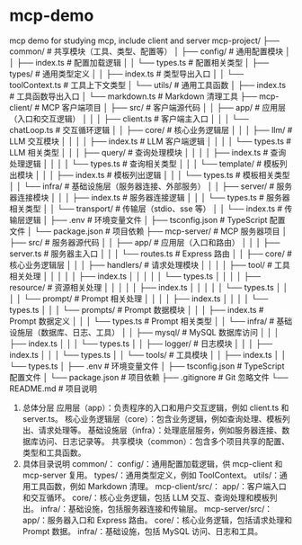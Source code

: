 # mcp-demo
mcp demo for studying mcp, include client and server
mcp-project/
  ├── common/                     # 共享模块（工具、类型、配置等）
  │   ├── config/                 # 通用配置模块
  │   │   ├── index.ts            # 配置加载逻辑
  │   │   └── types.ts            # 配置相关类型
  │   ├── types/                  # 通用类型定义
  │   │   ├── index.ts            # 类型导出入口
  │   │   └── toolContext.ts      # 工具上下文类型
  │   └── utils/                  # 通用工具函数
  │       ├── index.ts            # 工具函数导出入口
  │       └── markdown.ts         # Markdown 清理工具
  ├── mcp-client/                 # MCP 客户端项目
  │   ├── src/                    # 客户端源代码
  │   │   ├── app/                # 应用层（入口和交互逻辑）
  │   │   │   ├── client.ts       # 客户端主入口
  │   │   │   └── chatLoop.ts     # 交互循环逻辑
  │   │   ├── core/               # 核心业务逻辑层
  │   │   │   ├── llm/            # LLM 交互模块
  │   │   │   │   ├── index.ts    # LLM 客户端逻辑
  │   │   │   │   └── types.ts    # LLM 相关类型
  │   │   │   ├── query/          # 查询处理模块
  │   │   │   │   ├── index.ts    # 查询处理逻辑
  │   │   │   │   └── types.ts    # 查询相关类型
  │   │   │   └── template/       # 模板列出模块
  │   │   │       ├── index.ts    # 模板列出逻辑
  │   │   │       └── types.ts    # 模板相关类型
  │   │   └── infra/              # 基础设施层（服务器连接、外部服务）
  │   │       ├── server/         # 服务器连接模块
  │   │       │   ├── index.ts    # 服务器连接逻辑
  │   │       │   └── types.ts    # 服务器相关类型
  │   │       └── transport/      # 传输层（stdio、sse 等）
  │   │           └── index.ts    # 传输层逻辑
  │   ├── .env                    # 环境变量文件
  │   ├── tsconfig.json           # TypeScript 配置文件
  │   └── package.json            # 项目依赖
  ├── mcp-server/                 # MCP 服务器项目
  │   ├── src/                    # 服务器源代码
  │   │   ├── app/                # 应用层（入口和路由）
  │   │   │   ├── server.ts       # 服务器主入口
  │   │   │   └── routes.ts       # Express 路由
  │   │   ├── core/               # 核心业务逻辑层
  │   │   │   ├── handlers/       # 请求处理模块
  │   │   │   │   ├── tool/       # 工具相关处理
  │   │   │   │   │   ├── index.ts
  │   │   │   │   │   └── types.ts
  │   │   │   │   ├── resource/   # 资源相关处理
  │   │   │   │   │   ├── index.ts
  │   │   │   │   │   └── types.ts
  │   │   │   │   └── prompt/     # Prompt 相关处理
  │   │   │   │       ├── index.ts
  │   │   │   │       └── types.ts
  │   │   │   └── prompts/        # Prompt 数据模块
  │   │   │       ├── index.ts    # Prompt 数据定义
  │   │   │       └── types.ts    # Prompt 相关类型
  │   │   └── infra/              # 基础设施层（数据库、日志、工具）
  │   │       ├── mysql/          # MySQL 数据库访问
  │   │       │   ├── index.ts
  │   │       │   └── types.ts
  │   │       ├── logger/         # 日志模块
  │   │       │   ├── index.ts
  │   │       │   └── types.ts
  │   │       └── tools/          # 工具模块
  │   │           ├── index.ts
  │   │           └── types.ts
  │   ├── .env                    # 环境变量文件
  │   ├── tsconfig.json           # TypeScript 配置文件
  │   └── package.json            # 项目依赖
  ├── .gitignore                  # Git 忽略文件
  └── README.md                   # 项目说明

1. 总体分层
应用层（app）：负责程序的入口和用户交互逻辑，例如 client.ts 和 server.ts。
核心业务逻辑层（core）：包含业务逻辑，例如查询处理、模板列出、请求处理等。
基础设施层（infra）：处理底层服务，例如服务器连接、数据库访问、日志记录等。
共享模块（common）：包含多个项目共享的配置、类型和工具函数。
2. 具体目录说明
common/：
config/：通用配置加载逻辑，供 mcp-client 和 mcp-server 复用。
types/：通用类型定义，例如 ToolContext。
utils/：通用工具函数，例如 Markdown 清理。
mcp-client/src/：
app/：客户端入口和交互循环。
core/：核心业务逻辑，包括 LLM 交互、查询处理和模板列出。
infra/：基础设施，包括服务器连接和传输层。
mcp-server/src/：
app/：服务器入口和 Express 路由。
core/：核心业务逻辑，包括请求处理和 Prompt 数据。
infra/：基础设施，包括 MySQL 访问、日志和工具。
